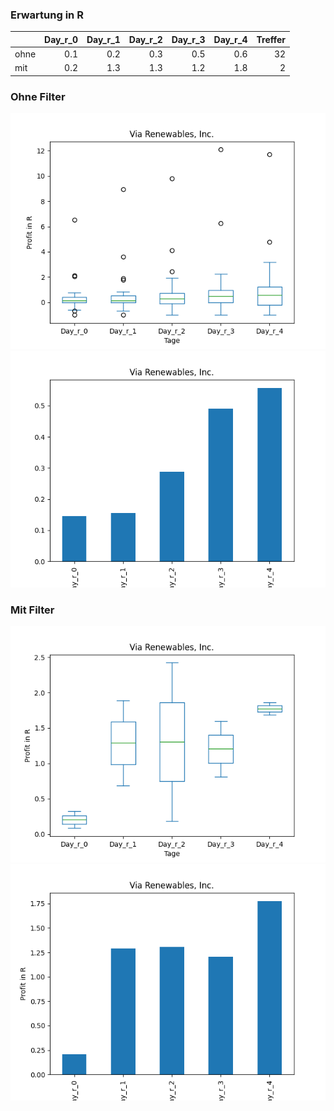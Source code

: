 ### Erwartung in R
|      |   Day_r_0 |   Day_r_1 |   Day_r_2 |   Day_r_3 |   Day_r_4 |   Treffer |
|:-----|----------:|----------:|----------:|----------:|----------:|----------:|
| ohne |       0.1 |       0.2 |       0.3 |       0.5 |       0.6 |        32 |
| mit  |       0.2 |       1.3 |       1.3 |       1.2 |       1.8 |         2 |

### Ohne Filter
![image info](./data/VIASP_box_all.png)
![image info](./data/VIASP_median_all.png)

### Mit Filter
![image info](./data/VIASP_box_filtered.png)
![image info](./data/VIASP_median_filtered.png)